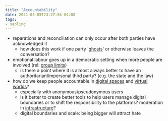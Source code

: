 ```yaml
---
title: "Accountability"
date: 2021-08-05T23:27:54-04:00
tags:
- sapling
---
```


-   reparations and reconciliation can only occur after both parties have acknowledged it
	-   how does this work if one party '[ghosts](https://static1.squarespace.com/static/557744ffe4b013bae3b7af63/t/557f2d6ce4b029eb4288a2f8/1434398060958/)' or otherwise leaves the conversation?
-   emotional labour goes up in a democratic setting when more people are involved (rel: [group limits](thoughts/group%20limits.md))
	-   is there a point where it is almost always better to have an authoritarian/impersonal third party? (e.g. the state and the law)
-   how do we keep people accountable in [digital spaces](thoughts/digital%20commons.md) and [virtual worlds](thoughts/virtual%20worlds.md)?
	-   especially with anonymous/pseudonymous users
	-   is it better to create better tools to help users manage digital boundaries or to shift the responsibility to the platforms? moderation in [infrastructure](thoughts/infrastructure.md)?
	-   digital boundaries and scale: being bigger will attract hate